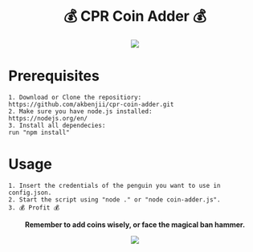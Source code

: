 <h1 align="center">💰  CPR Coin Adder 💰 </h1>


<p align="center"><img src="https://i.imgur.com/2WHchxe.png" /></p>

# Prerequisites
```
1. Download or Clone the repositiory:
https://github.com/akbenjii/cpr-coin-adder.git
2. Make sure you have node.js installed:
https://nodejs.org/en/
3. Install all dependecies:
run "npm install"
```

# Usage
```
1. Insert the credentials of the penguin you want to use in config.json.
2. Start the script using "node ." or "node coin-adder.js".
3. 💰 Profit 💰 
```

<center> 
  <p><b> Remember to add coins wisely, or face the magical ban hammer.</b></p>
<p align="center"><img src="https://i.imgur.com/OvyJE3P.png" /></p>
</center>
